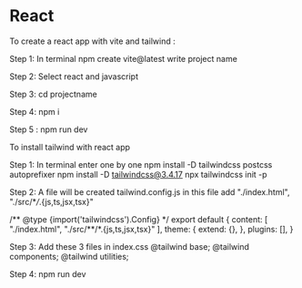 # React

To create a react app with vite and tailwind :

Step 1: In terminal npm create vite@latest
write project name

Step 2: Select react and javascript

Step 3: cd projectname

Step 4: npm i

Step 5 : npm run dev

To install tailwind with react app

Step 1: In terminal enter one by one npm install -D tailwindcss postcss autoprefixer
                                     npm install -D tailwindcss@3.4.17
                                     npx tailwindcss init -p

Step 2: A file will be created tailwind.config.js in this file add "./index.html",
"./src/\*_/_.{js,ts,jsx,tsx}"

/** @type {import('tailwindcss').Config} \*/
export default {
content: [
"./index.html",
"./src/**/\*.{js,ts,jsx,tsx}"
],
theme: {
extend: {},
},
plugins: [],
}

Step 3: Add these 3 files in index.css
@tailwind base;
@tailwind components;
@tailwind utilities;

Step 4: npm run dev
